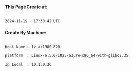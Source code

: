 
   
#### This Page Create at:

```bash

2024-11-19 - 17:38:42 UTC

```

#### Create By Machine:

```bash

Host Name : fv-az1980-820

platform  : Linux-6.5.0-1025-azure-x86_64-with-glibc2.35

Ip Local  : 10.1.0.36

```


